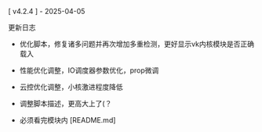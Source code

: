 [ v4.2.4 ] - 2025-04-05

更新日志
- 优化脚本，修复诸多问题并再次增加多重检测，更好显示vk内核模块是否正确载入

- 性能优化调整，IO调度器参数优化，prop微调

- 云控优化调整，小核激进程度降低

- 调整脚本描述，更高大上了(？

- 必须看完模块内 [README.md]

